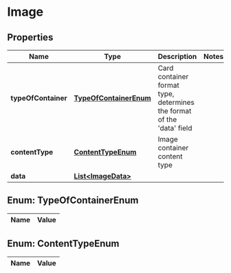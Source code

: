 
# Image

## Properties
Name | Type | Description | Notes
------------ | ------------- | ------------- | -------------
**typeOfContainer** | [**TypeOfContainerEnum**](#TypeOfContainerEnum) | Card container format type, determines the format of the &#39;data&#39; field | 
**contentType** | [**ContentTypeEnum**](#ContentTypeEnum) | Image container content type | 
**data** | [**List&lt;ImageData&gt;**](ImageData.md) |  | 


<a name="TypeOfContainerEnum"></a>
## Enum: TypeOfContainerEnum
Name | Value
---- | -----


<a name="ContentTypeEnum"></a>
## Enum: ContentTypeEnum
Name | Value
---- | -----



